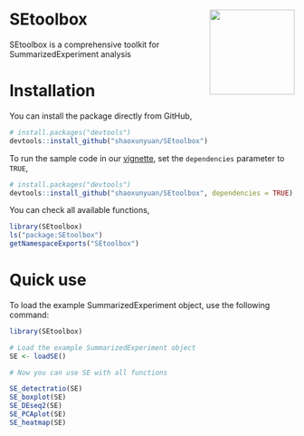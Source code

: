 # SEtoolbox <img src="./vignettes/images/logo.png" align = "right" width = "150" />

SEtoolbox is a comprehensive toolkit for SummarizedExperiment analysis

# Installation

You can install the package directly from GitHub,
```r
# install.packages("devtools")
devtools::install_github("shaoxunyuan/SEtoolbox")
```

To run the sample code in our [vignette](
https://bioconductor.org/packages/devel/bioc/vignettes/G4SNVHunter/inst/doc/G4SNVHunter.html
), set the `dependencies` parameter to `TRUE`,
```r
# install.packages("devtools")
devtools::install_github("shaoxunyuan/SEtoolbox", dependencies = TRUE)
```

You can check all available functions,
```r
library(SEtoolbox)  
ls("package:SEtoolbox") 
getNamespaceExports("SEtoolbox")
```

# Quick use

To load the example SummarizedExperiment object, use the following command:  

```r  
library(SEtoolbox)  

# Load the example SummarizedExperiment object  
SE <- loadSE()  

# Now you can use SE with all functions 

SE_detectratio(SE)
SE_boxplot(SE)
SE_DEseq2(SE)
SE_PCAplot(SE)
SE_heatmap(SE)